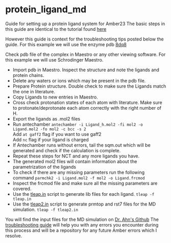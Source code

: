 # protein_ligand_md
Guide for setting up a protein ligand system for Amber23
The basic steps in this guide are identical to the tutorial found [here](https://ambermd.org/tutorials/basic/tutorial4b/index.php)

However this guide is context for the troubleshooting tips posted below the guide.
For this example we will use the enzyme pdb [8dq8](https://www.rcsb.org/structure/8dq8)

Check pdb file of the complex in Maestro or any other viewing software. For this example we will use Schrodinger Maestro.
- Import pdb in Maestro. Inspect the structure and note the ligands and protein chains.
- Delete any waters or ions which may be present in the pdb file.
- Prepare Protein structure. Double check to make sure the Ligands match the one in literature.
- Copy Ligands to new entries in Maestro.
- Cross check protonation states of each atom with literature. Make sure to protonate/deprotonate each atom correctly with the right number of H.
- Export the ligands as .mol2 files
- Run antechamber
 ```antechamber -i Ligand_h.mol2 -fi mol2 -o Ligand.mol2 -fo mol2 -c bcc -s 2``` <br>
Add `at gaff2` flag if you want to use gaff2 <br>
Add `nc` flag if your ligand is charged
- If Antechamber runs without errors, tail the sqm.out which will be generated and check if the calculation is complete.
- Repeat these steps for NCT and any more ligands you have.
- The generated mol2 files will contain information about the parametrization of the ligands
- To check if there are any missing parameters run the following command
```parmchk2 -i Ligand.mol2 -f mol2 -o Ligand.frcmod```
- Inspect the frcmod file and make sure all the missing parameters are covered.
- Use the [tleap.in](tleap.in) script to generate lib files for each ligand.
```tleap -f tleap.in```
- Use the [tleap2.in](tleap2.in) script to generate prmtop and rst7 files for the MD simulation.
```tleap -f tleap2.in```

You will find the input files for the MD simulation on [Dr. Ahn's Github](https://github.com/shirleyahn/amber_scripts/tree/main)
The [troubleshooting guide](Troubleshooting.md) will help you with any errors you encounter during this process and will be a repository for any future Amber errors which I resolve.
